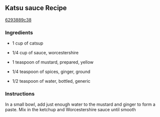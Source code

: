## Katsu sauce Recipe

[6293889c38](http://cookeatshare.com/recipes/katsu-sauce-36)

### Ingredients

 - 1 cup of catsup

 - 1/4 cup of sauce, worcestershire

 - 1 teaspoon of mustard, prepared, yellow

 - 1/4 teaspoon of spices, ginger, ground

 - 1/2 teaspoon of water, bottled, generic

### Instructions

In a small bowl, add just enough water to the mustard and ginger to form a paste. Mix in the ketchup and Worcestershire sauce until smooth